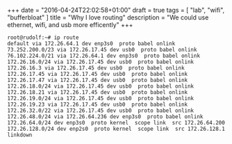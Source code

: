 +++
date = "2016-04-24T22:02:58+01:00"
draft = true
tags = [ "lab", "wifi", "bufferbloat" ]
title = "Why I love routing"
description = "We could use ethernet, wifi, and usb more efficently"
+++

```
root@rudolf:~# ip route
default via 172.26.64.1 dev enp3s0  proto babel onlink 
73.252.200.0/23 via 172.26.17.45 dev usb0  proto babel onlink 
76.102.224.0/21 via 172.26.64.1 dev enp3s0  proto babel onlink 
172.26.16.0/24 via 172.26.17.45 dev usb0  proto babel onlink 
172.26.16.3 via 172.26.17.45 dev usb0  proto babel onlink 
172.26.17.45 via 172.26.17.45 dev usb0  proto babel onlink 
172.26.17.47 via 172.26.17.45 dev usb0  proto babel onlink 
172.26.18.0/24 via 172.26.17.45 dev usb0  proto babel onlink 
172.26.18.21 via 172.26.17.45 dev usb0  proto babel onlink 
172.26.19.0/24 via 172.26.17.45 dev usb0  proto babel onlink 
172.26.19.23 via 172.26.17.45 dev usb0  proto babel onlink 
172.26.32.0/22 via 172.26.17.45 dev usb0  proto babel onlink 
172.26.48.0/24 via 172.26.64.236 dev enp3s0  proto babel onlink 
172.26.64.0/24 dev enp3s0  proto kernel  scope link  src 172.26.64.200 
172.26.128.0/24 dev enp2s0  proto kernel  scope link  src 172.26.128.1 linkdown 
```
